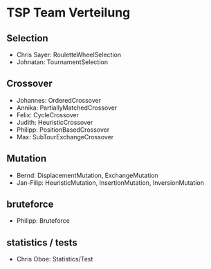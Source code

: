 # TSP Team Verteilung

## Selection
- Chris Sayer: RouletteWheelSelection
- Johnatan: TournamentSelection

## Crossover
- Johannes: OrderedCrossover
- Annika: PartiallyMatchedCrossover
- Felix: CycleCrossover
- Judith: HeuristicCrossover
- Philipp: PositionBasedCrossover
- Max: SubTourExchangeCrossover

## Mutation
- Bernd: DisplacementMutation, ExchangeMutation
- Jan-Filip: HeuristicMutation, InsertionMutation, InversionMutation

## bruteforce
- Philipp: Bruteforce

## statistics / tests
- Chris Oboe: Statistics/Test